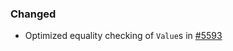 ### Changed

- Optimized equality checking of `Value`s in [#5593](https://github.com/input-output-hk/plutus/pull/5593)
